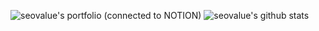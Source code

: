 ![seovalue's portfolio (connected to NOTION)](https://www.notion.so/valuecoding/Minjeong-Seo-04a27c32a6744ae0a1d44029c8ca92fe)
![seovalue's github stats](https://github-readme-stats.vercel.app/api?username=seovalue&show_icons=true&theme=tokyonight)

<!--
**seovalue/seovalue** is a ✨ _special_ ✨ repository because its `README.md` (this file) appears on your GitHub profile.

Here are some ideas to get you started:

- 🔭 I’m currently working on ...
- 🌱 I’m currently learning ...
- 👯 I’m looking to collaborate on ...
- 🤔 I’m looking for help with ...
- 💬 Ask me about ...
- 📫 How to reach me: ...
- 😄 Pronouns: ...
- ⚡ Fun fact: ...
-->
